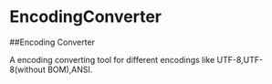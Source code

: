 EncodingConverter
=================
##Encoding Converter

A encoding converting tool for different encodings like UTF-8,UTF-8(without BOM),ANSI.
